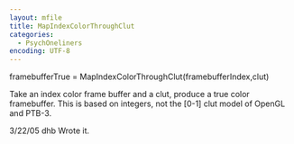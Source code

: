 ```yaml
---
layout: mfile
title: MapIndexColorThroughClut
categories:
  - PsychOneliners
encoding: UTF-8
---
```


framebufferTrue = MapIndexColorThroughClut(framebufferIndex,clut)

Take an index color frame buffer and a clut, produce a true color
framebuffer.  This is based on integers, not the [0-1] clut model of
OpenGL and PTB-3.

3/22/05     dhb     Wrote it.